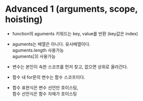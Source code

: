 # Advanced 1 (arguments, scope, hoisting)

* function의 aguments 키워드는 key, value를 반환 (key값은 index)
* aguments는 배열은 아니다. 유사배열이다.  
  aguments.length 사용가능  
  aguments[3] 사용가능

* 변수는 본인이 속한 스코프를 먼저 찾고, 없으면 상위로 올라간다.

* 함수 내 for문의 변수는 함수 스코프이다.

* 함수 표현식은 변수 선언만 호이스팅,  
  함수 선언식은 함수 자체가 호이스팅